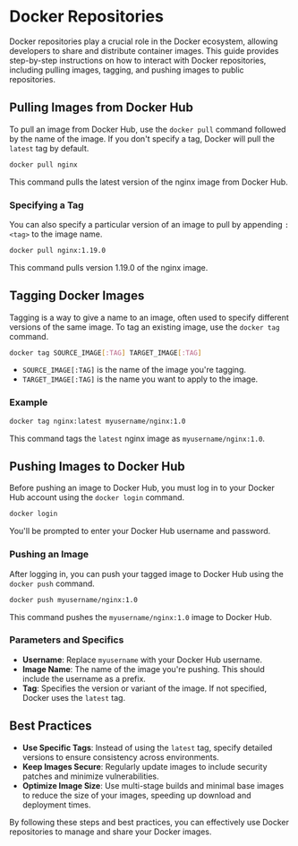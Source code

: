 # Docker Repositories

Docker repositories play a crucial role in the Docker ecosystem, allowing developers to share and distribute container images. This guide provides step-by-step instructions on how to interact with Docker repositories, including pulling images, tagging, and pushing images to public repositories.

## Pulling Images from Docker Hub

To pull an image from Docker Hub, use the `docker pull` command followed by the name of the image. If you don't specify a tag, Docker will pull the `latest` tag by default.

```bash
docker pull nginx
```

This command pulls the latest version of the nginx image from Docker Hub.

### Specifying a Tag

You can also specify a particular version of an image to pull by appending `:<tag>` to the image name.

```bash
docker pull nginx:1.19.0
```

This command pulls version 1.19.0 of the nginx image.

## Tagging Docker Images

Tagging is a way to give a name to an image, often used to specify different versions of the same image. To tag an existing image, use the `docker tag` command.

```bash
docker tag SOURCE_IMAGE[:TAG] TARGET_IMAGE[:TAG]
```

- `SOURCE_IMAGE[:TAG]` is the name of the image you're tagging.
- `TARGET_IMAGE[:TAG]` is the name you want to apply to the image.

### Example

```bash
docker tag nginx:latest myusername/nginx:1.0
```

This command tags the `latest` nginx image as `myusername/nginx:1.0`.

## Pushing Images to Docker Hub

Before pushing an image to Docker Hub, you must log in to your Docker Hub account using the `docker login` command.

```bash
docker login
```

You'll be prompted to enter your Docker Hub username and password.

### Pushing an Image

After logging in, you can push your tagged image to Docker Hub using the `docker push` command.

```bash
docker push myusername/nginx:1.0
```

This command pushes the `myusername/nginx:1.0` image to Docker Hub.

### Parameters and Specifics

- **Username**: Replace `myusername` with your Docker Hub username.
- **Image Name**: The name of the image you're pushing. This should include the username as a prefix.
- **Tag**: Specifies the version or variant of the image. If not specified, Docker uses the `latest` tag.

## Best Practices

- **Use Specific Tags**: Instead of using the `latest` tag, specify detailed versions to ensure consistency across environments.
- **Keep Images Secure**: Regularly update images to include security patches and minimize vulnerabilities.
- **Optimize Image Size**: Use multi-stage builds and minimal base images to reduce the size of your images, speeding up download and deployment times.

By following these steps and best practices, you can effectively use Docker repositories to manage and share your Docker images.